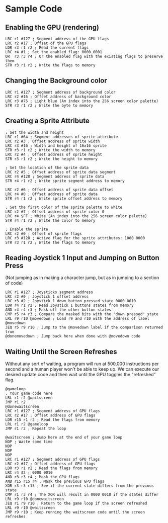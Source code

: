 # Sample Code

## Enabling the GPU (rendering)
```
LRC r1 #127 ; Segment address of the GPU flags
LRC r2 #17 ; Offset of the GPU flags
LDR r3 r1 r2 ; Read the current flags
LRC r4 #1 ; Set the enabled flag: 0000 0001
OR  r3 r3 r4 ; Or the enabled flag with the existing flags to preserve them
STR r3 r1 r2 ; Write the flags to memory
```

## Changing the Background color
```
LRC r1 #127 ; Segment address of background color
LRC r2 #16 ; Offset address of background color
LRC r3 #75 ; Light blue (An index into the 256 screen color palette)
STR r3 r1 r2 ; Write the byte to memory
```

## Creating a Sprite Attribute
```
; Set the width and height
LRC r1 #64 ; Segment addresses of sprite attribute
LRC r2 #3 ; Offset address of sprite width
LRC r3 #16 ; Width and height of 16x16 sprite
STR r3 r1 r2 ; Write the width to memory
LRC r2 #4 ; Offset address of sprite height
STR r3 r1 r2 ; Write the height to memory

; Set the location of the sprite data
LRC r2 #5 ; Offset address of sprite data segment
LRC r4 #128 ; Segment address of sprite data
STR r4 r1 r2 ; Write sprite segment address to memory

LRC r2 #6 ; Offset address of sprite data offset
LRC r4 #0 ; Offset address of sprite data
STR r4 r1 r2 ; Write sprite offset address to memory

; Set the first color of the sprite palette to white
LRC r2 #7 ; Offset address of sprite color 0
LRC r4 $FF ; White (An index into the 256 screen color palette)
STR r4 r1 r2 ; Write the color to memory

; Enable the sprite
LRC r2 #0 ; Offset of sprite flags
LRC r3 #128 ; Active flag for the sprite attributes: 1000 0000
STR r3 r1 r2 ; Write the flags to memory
```
## Reading Joystick 1 Input and Jumping on Button Press
(Not jumping as in making a character jump, but as in jumping to a section of code)
```
LRC r1 #127 ; Joysticks segment address
LRC r2 #0 ; Joystick 1 offset address
LRC r3 #2 ; Joystick 1 down button pressed state 0000 0010
LDR r4 r1 r2 ; Read Joystick 1 buttons states from memory
AND r4 r4 r3 ; Mask off the other button states
CMP r5 r4 r3 ; Compare the masked bits with the "down pressed" state
LRL r9 r10 @movedown ; Load r9 and r10 with the address of label @movedown
JEQ r5 r9 r10 ; Jump to the @movedown label if the comparison returned true
@donemovedown ; Jump back here when done with @movedown code
```

## Waiting Until the Screen Refreshes
Without any sort of waiting, a program will run at 500,000 instructions per second and a human player won't be able to keep up. We can execute our desired update code and then wait until the GPU toggles the "refreshed" flag.
```
@gameloop
; Your game code here
LRL r1 r2 @waitscreen
JMP r1 r2
@donewaitscreen
LRC r1 #127 ; Segment address of GPU flags
LRC r2 #17 ; Offset address of GPU flags
LDR r15 r1 r2 ; Read the flags from memory
LRL r1 r2 @gameloop
JMP r1 r2 ; Repeat the loop

@waitscreen ; Jump here at the end of your game loop
NOP ; Waste some time
NOP
NOP
NOP
LRC r1 #127 ; Segment address of GPU flags
LRC r2 #17 ; Offset address of GPU flags
LDR r3 r1 r2 ; Read the flags from memory
LRC r4 $2 ; 0000 0010
AND r3 r3 r4 ; Mask the GPU flags
AND r15 r15 r4 ; Mask the previous GPU flags
XOR r3 r3 r15 ; See if the current state differs from the previous state
CMP r1 r3 r4 ; The XOR will result in 0000 0010 if the states differ
LRL r9 r10 @donewaitscreen
JEQ r1 r9 r10 ; Return to the game loop if the screen refreshed
LRL r9 r10 @waitscreen
JMP r9 r10 ; Keep running the waitscreen code until the screen refreshes
```
